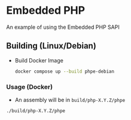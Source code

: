 # Embedded PHP

An example of using the Embedded PHP SAPI

## Building (Linux/Debian)

- Build Docker Image
  ```sh
  docker compose up --build phpe-debian
  ```

### Usage (Docker)

- An assembly will be in `build/php-X.Y.Z/phpe`

```sh
./build/php-X.Y.Z/phpe
```
